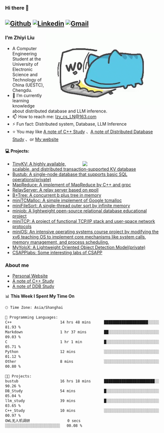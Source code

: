 ### Hi there 👋
[![Github](https://img.shields.io/badge/-Github-000?style=flat&logo=Github&logoColor=white)](https://github.com/tom-jerr)
[![Linkedin](https://img.shields.io/badge/-LinkedIn-blue?style=flat&logo=Linkedin&logoColor=white)](https://www.linkedin.com/in/%E8%8A%B7%E6%BA%A2-%E5%88%98-407018356/)
[![Gmail](https://img.shields.io/badge/-Gmail-c14438?style=flat&logo=Gmail&logoColor=white)](mailto:lzy_CS_LN@163.com)
--- 

<img align="right" alt="GIF" src="https://github.com/tom-jerr/MyblogImg/blob/main/bug_cat.gif" />

### I’m Zhiyi Liu
- A Computer Engineering Student at the University of Electronic Science and Technology of China (UESTC), Chengdu.
- 🌱 I’m currently learning knowledge about distributed database and LLM inference.
- 📫 How to reach me: [lzy_cs_LN@163.com](mailto:lzy_cs_LN@163.com)
- ⚡ Fun fact: Distributed system, Database, LLM Inference
- ⭐ You may like [A note of C++ Study](https://tom-jerr.github.io/CXX_Study) 、[A note of Distributed Database Study](https://tom-jerr.github.io/DB_Study) 、or [My website](https://tom-jerr.github.io)

#### :computer: Projects: 
<p>
	<img width="50%" align="right" src="https://github-readme-stats.vercel.app/api?username=tom-jerr&show_icons=true&hide_border=true" />

- [TinyKV: A highly available, scalable, and distributed transaction-supported KV database](https://github.com/tom-jerr/tinykv)
- [Bustub: A single-node database that supports basic SQL operations(private)](https://github.com/tom-jerr/bustub)
- [MapReduce: A implement of MapReduce by C++ and grpc](https://github.com/tom-jerr/6.824/tree/lab1)
- [RelayServer: A relay server based on epoll](https://github.com/tom-jerr/RelayServer)
- [B+Tree: A concurrent b plus tree in memory](https://github.com/tom-jerr/BPlusTree)
- [miniTCMalloc: A simple implement of Google tcmalloc](https://github.com/tom-jerr/CPlusPlus/tree/malloc)
- [miniFileSort: A single-thread outer sort by infinite memory](https://github.com/tom-jerr/Cplusplus/tree/neooutersort)
- [miniob: A lightweight open-source relational database educational project](https://github.com/)
- [miniTCP: A project of functional TCP/IP stack and user-space network protocols](https://github.com/tom-jerr/CS144)
- [miniOS: An intensive operating systems course project by modifying the xv6 teaching OS to implement core mechanisms like system calls, memory management, and process scheduling.](https://github.com/tom-jerr/RethinkMIT6.S081)
- [MyYoloX: A Lightweight Oriented Object Detection Model(private)](https://github.com/tom-jerr/My_YOLOX)
- [CSAPPlabs: Some interesting labs of CSAPP](https://github.com/tom-jerr/CSapp_labs)
</p>

### About me
- [Personal Website](https://tom-jerr.github.io/)
- [A note of C++ Study](https://tom-jerr.github.io/CXX_Study)
- [A note of DDB Study](https://tom-jerr.github.io/DB_Study)
<!-- [![tom-jerr's GitHub stats](https://github-readme-stats.vercel.app/api?username=tom-jerr&hide=prs,stars&show_icons=true)](https://github.com/tom-jerr/github-readme-stats)
 -->




<!--
**tom-jerr/tom-jerr** is a ✨ _special_ ✨ repository because its `README.md` (this file) appears on your GitHub profile.

Here are some ideas to get you started:

- 🔭 I’m currently working on ...

- 👯 I’m looking to collaborate on ...
- 🤔 I’m looking for help with ...
- 💬 Ask me about ...
 ...
- 😄 Pronouns: ...
- ⚡ Fun fact: ...
-->

<!--START_SECTION:waka-->
📊 **This Week I Spent My Time On** 

```text
🕑︎ Time Zone: Asia/Shanghai

💬 Programming Languages: 
C++                      14 hrs 48 mins      ████████████████████░░░░░   81.93 % 
Markdown                 1 hr 37 mins        ██░░░░░░░░░░░░░░░░░░░░░░░   09.03 % 
C                        1 hr 1 min          █░░░░░░░░░░░░░░░░░░░░░░░░   05.71 % 
Python                   12 mins             ░░░░░░░░░░░░░░░░░░░░░░░░░   01.12 % 
Other                    8 mins              ░░░░░░░░░░░░░░░░░░░░░░░░░   00.80 % 

🐱‍💻 Projects: 
bustub                   16 hrs 18 mins      ███████████████████████░░   90.26 % 
DB_Study                 54 mins             █░░░░░░░░░░░░░░░░░░░░░░░░   05.04 % 
llm_study                39 mins             █░░░░░░░░░░░░░░░░░░░░░░░░   03.65 % 
C++_Study                10 mins             ░░░░░░░░░░░░░░░░░░░░░░░░░   00.97 % 
OWL无人机调研                 0 secs              ░░░░░░░░░░░░░░░░░░░░░░░░░   00.08 % 
```


<!--END_SECTION:waka-->

